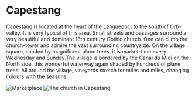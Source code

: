# Capestang

Capestang is located at the heart of the Languedoc, to the south of Orb-valley. It is very typical of this area. Small streets and passages surround a very beautiful and dominant 13th century Gothic church. One can climb the church-tower and admire the vast surrounding countryside. On the village square, shaded by magnificent plane trees, it is market-time every Wednesday and Sunday.The village is bordered by the Canal du Midi on the North side, this wonderful waterway again shaded by hundreds of plane trees. All around the village, vineyards stretch for miles and miles, changing colours with the seasons. 

![Marketplace](/images/capestang.jpg)
![The church in Capestang](/images/decouverte-detail.jpg)